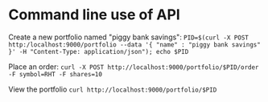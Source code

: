 # Command line use of API

Create a new portfolio named "piggy bank savings":
`PID=$(curl -X POST http:/localhost:9000/portfolio --data '{ "name" : "piggy bank savings" }' -H "Content-Type: application/json"); echo $PID`

Place an order:
`curl -X POST http://localhost:9000/portfolio/$PID/order -F symbol=RHT -F shares=10`

View the portfolio
`curl http://localhost:9000/portfolio/$PID`